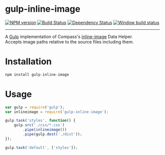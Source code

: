 gulp-inline-image
==========

[![NPM version](http://img.shields.io/npm/v/gulp-inline-image.svg?style=flat)](https://www.npmjs.com/packages/gulp-inline-image) [![Build Status](https://travis-ci.org/dkruythoff/gulp-inline-image.svg?branch=master)](https://travis-ci.org/dkruythoff/gulp-inline-image) [![Dependency Status](https://david-dm.org/dkruythoff/gulp-inline-image.svg)](https://david-dm.org/dkruythoff/gulp-inline-image) [![Window build status](https://ci.appveyor.com/api/projects/status/7n3a0y0pbychbg57/branch/master?svg=true)](https://ci.appveyor.com/project/dkruythoff/gulp-inline-image/branch/master) 

---

A [Gulp](http://github.com/gulpjs/gulp) implementation of Compass's [inline-image](http://compass-style.org/reference/compass/helpers/inline-data/#inline-image) Data Helper.  
Accepts image paths relative to the source files including them.

# Installation
```js
npm install gulp-inline-image
```

# Usage
```js
var gulp = require('gulp');
var inlineimage = require('gulp-inline-image');

gulp.task('styles', function() {
    gulp.src('./css/*.css')
        .pipe(inlineimage()) 
        .pipe(gulp.dest('./dist'));
});

gulp.task('default', ['styles']);
```